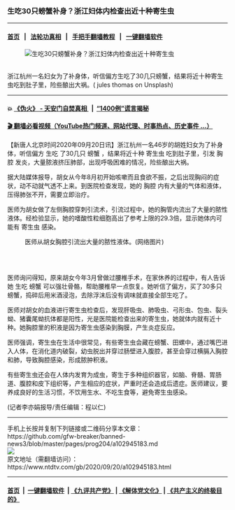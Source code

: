 ### 生吃30只螃蟹补身？浙江妇体内检查出近十种寄生虫
------------------------

#### [首页](https://github.com/gfw-breaker/banned-news3/blob/master/README.md) &nbsp;&nbsp;|&nbsp;&nbsp; [法轮功真相](https://github.com/begood0513/basic/blob/master/README.md)  &nbsp;&nbsp;|&nbsp;&nbsp; [手把手翻墙教程](https://github.com/gfw-breaker/guides/wiki)  &nbsp;&nbsp;|&nbsp;&nbsp; [一键翻墙软件](https://github.com/gfw-breaker/nogfw/blob/master/README.md)  



<div><div class="featured_image">
 <figure>
  <img alt="生吃30只螃蟹补身？浙江妇体内检查出近十种寄生虫" src="https://i.ntdtv.com/assets/uploads/2020/09/202009202-800x450.jpg"/>
 </figure><br/>
 <span class="caption">
  浙江杭州一名妇女为了补身体，听信偏方生吃了30几只螃蟹，结果将近十种寄生虫吃到肚子里，险些酿出大祸。( jules thomas on Unsplash)
 </span>
</div>
</div><hr/>

#### 💥 [《伪火》 - 天安门自焚真相 ](http://158.247.195.190:10000/videos/blog/weihuo.html)&nbsp; |&nbsp; [“1400例”谎言揭秘  ](http://158.247.195.190:10000/videos/blog/jiexi1400.html)

#### [ 🎬  翻墙必看视频（YouTube热门频道、网站代理、时事热点、历史事件 ...）](https://github.com/gfw-breaker/links/blob/master/banned.md)

<div><div class="post_content" itemprop="articleBody">
 <p>
  【新唐人北京时间2020年09月20日讯】浙江杭州一名46岁的胡姓妇女为了补身体，听信偏方
  <ok href="https://www.ntdtv.com/gb/生吃.htm">
   生吃
  </ok>
  了30几只
  <ok href="https://www.ntdtv.com/gb/螃蟹.htm">
   螃蟹
  </ok>
  ，结果将近十种
  <ok href="https://www.ntdtv.com/gb/寄生虫.htm">
   寄生虫
  </ok>
  吃到肚子里，引发
  <ok href="https://www.ntdtv.com/gb/胸腔.htm">
   胸腔
  </ok>
  发炎，大量脓液挤压肺部，出现呼吸困难的情况，险些酿出大祸。
 </p>
 <p>
  据大陆媒体报导，胡女从今年8月初开始咳嗽而且食欲不振，之后出现胸闷的症状，动不动就气透不上来。到医院检查发现，她的
  <ok href="https://www.ntdtv.com/gb/胸腔.htm">
   胸腔
  </ok>
  内有大量的气体和液体，压得肺张不开，需要立即治疗。
 </p>
 <p>
  医师为胡女做了左侧胸腔穿刺引流术，引流过程中，她的胸管内流出了大量的脓性液体。经检验显示，她的嗜酸性粒细胞高出了参考上限的29.3倍，显示她体内可能有
  <ok href="https://www.ntdtv.com/gb/寄生虫.htm">
   寄生虫
  </ok>
  感染。
 </p>
 <figure class="wp-caption aligncenter" id="attachment_102945190" style="width: 385px">
  <img alt="" class="wp-image-102945190" src="https://i.ntdtv.com/assets/uploads/2020/09/232b8-1-600x809.jpg">
   <br/><figcaption class="wp-caption-text">
    医师从胡女胸腔引流出大量的脓性液体。(网络图片)
   </figcaption><br/>
  </img>
 </figure><br/>
 <p>
  医师询问得知，原来胡女今年3月曾做过腰椎手术，在家休养的过程中，有人告诉她
  <ok href="https://www.ntdtv.com/gb/生吃.htm">
   生吃
  </ok>
  <ok href="https://www.ntdtv.com/gb/螃蟹.htm">
   螃蟹
  </ok>
  可以强壮骨骼，帮助腰椎早一点恢复。她听信了偏方，买了30多只螃蟹，捣碎后用米酒浸泡，去除浮沫后没有调味就直接全部生吃了。
 </p>
 <p>
  医师对胡女的血液进行寄生虫检查后，发现肝吸虫、肺吸虫、弓形虫、包虫、裂头蚴、猪囊尾蚴抗体都是阳性，光是医院能检查出来的寄生虫，她就体内就有近十种。她胸腔里的积液是因为寄生虫感染到胸膜，产生炎症反应。
 </p>
 <p>
  医师强调，寄生虫在生活中很常见，有些寄生虫会藏在螃蟹、田螺中，通过嘴巴进入人体，在消化道内破裂，幼虫脱出并穿过肠壁进入腹腔，甚至会穿过横膈入胸腔和肺，导致胸腔感染，形成脓肿积液。
 </p>
 <p>
  有些寄生虫还会在人体内发育为成虫，寄生于多种组织器官，如脑、脊髓、胃肠道、腹腔和皮下组织等，产生相应的症状，严重时还会造成后遗症。医师建议，要养成良好的生活习惯，不饮用生水、不吃生食等，避免寄生虫感染。
 </p>
 <p>
  (记者李亦娟报导/责任编辑：程以仁)
 </p>
 <div class="single_ad">
 </div>
</div>
</div>
<hr/>
手机上长按并复制下列链接或二维码分享本文章：<br/>
https://github.com/gfw-breaker/banned-news3/blob/master/pages/prog204/a102945183.md <br/>
<a href='https://github.com/gfw-breaker/banned-news3/blob/master/pages/prog204/a102945183.md'><img src='https://github.com/gfw-breaker/banned-news3/blob/master/pages/prog204/a102945183.md.png'/></a> <br/>
原文地址（需翻墙访问）：https://www.ntdtv.com/gb/2020/09/20/a102945183.html


------------------------
#### [首页](https://github.com/gfw-breaker/banned-news3/blob/master/README.md) &nbsp;|&nbsp; [一键翻墙软件](https://github.com/gfw-breaker/nogfw/blob/master/README.md) &nbsp;| [《九评共产党》](https://github.com/gfw-breaker/9ping.md/blob/master/README.md#九评之一评共产党是什么) | [《解体党文化》](https://github.com/gfw-breaker/jtdwh.md/blob/master/README.md) | [《共产主义的终极目的》](https://github.com/gfw-breaker/gczydzjmd.md/blob/master/README.md)


<img src='http://gfw-breaker.win/banned-news3/pages/prog204/a102945183.md' width='0px' height='0px'/>